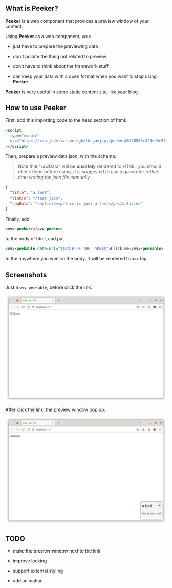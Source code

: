 ## What is Peeker?

**Peeker** is a web component that provides a preview window of your content.

Using **Peeker** as a web component, you:

* just have to prepare the previewing data

* don't pollute the thing not related to preview

* don't have to think about the framework stuff

* can keep your data with a open format when you want to stop using **Peeker**

**Peeker** is very useful in some static content site, like your blog.

## How to use Peeker

First, add this importing code to the head section of html:

```html
<script
  type="module"
  src="https://cdn.jsdelivr.net/gh/tkngaejcpi/peeker@0f70505c3f4ee5c967152bbd7fbad04edc54aa39/peeker.min.js"
></script>
```
Then, prepare a preview data json, with the schema:

> Note that "rawData" will be **unsafely** rendered to HTML, you should check them before using. *It is suggested to use a generator rather than writing the json file manually.*

```json
{
  "title": "a test",
  "linkTo": "/test.json",
  "rawData": "<article><p>this is just a test</p></article>"
}
```

Finally, add

```html
<vvv-peeker></vvv-peeker>
```

to the body of html, and put

```html
<vvv-peekable data-url="$$PATH_OF_THE_JSON$$">Click me</vvv-peekable>
```

to the anywhere you want in the body, it will be rendered to `<a>` tag.

## Screenshots

Just a `vvv-peekable`, before click the link:

![](./screenshots/0.png)

After click the link, the preview window pop up:

![](./screenshots/1.png)

## TODO

* ~~make the preview window next to the link~~

* improve looking

* support external styling

* add animation